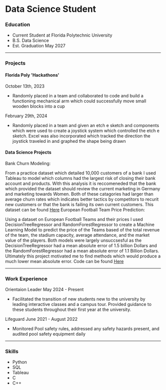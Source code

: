 # Data Science Student

### Education
- Current Student at Florida Polytechnic University
- B.S. Data Science
- Est. Graduation May 2027

______________________________________________________________________________________________________________________

### Projects
#### Florida Poly 'Hackathons'
October 13th, 2023

- Randomly placed in a team and collaborated to code and build a functioning mechanical arm which could successfully
move small wooden blocks into a cup


February 29th, 2024

- Randomly placed in a team and given an etch e sketch and components which were used to create a joystick system 
which controlled the etch e sketch. Excel was also incorporated which tracked the direction the joystick traveled
in and graphed the shape being drawn

#### Data Science Projects
 Bank Churn Modeling:

  From a practice dataset which detailed 10,000 customers of a bank I used Tableau to model which columns had the largest risk of closing their bank account and products. With this analysis it is reccomeneded that the bank which provided the dataset should review the current marketing in Germany and marketing towards Women. Both of these catagories had larger than average churn rates which indicates better tactics by competitors to recurit new customers or that the bank is failing its own current customers. This dataset can be found [Here](https://www.superdatascience.com/pages/training)
 European Football Team Price Prediction:
 
   Using a dataset on European Football Teams and their prices I used DecisionTreeRegressor and RandomForestRegressor to create a Machine Learning Model to predict the price of the Teams based of the total revenue of the team, the stadium capacity, average attendance, and the market value of the players. Both models were largely unsuccsesful as the DecisionTreeRegressor had a mean absolute error of 1.5 billion Dollars and the RandomForestRegressor had a mean absolute error of 1.1 Billion Dollars. Ultimately this project motivated me to find methods which would produce a much lower mean absolute error. Code can be found [Here](https://www.kaggle.com/code/samgerken/random-forest-regressor-model)
______________________________________________________________________________________________________________________

### Work Experience
 Orientaion Leader May 2024 - Present
 
 
-  Facilitated the transition of new students new to the university by leading interactive classes and a campus tour. Provided guidance to these students throughout their first year at the university.

  Lifeguard June 2021 - August 2022

  
  - Monitored Pool safety rules, addressed any safety hazards present, and audited pool safety equipment daily

______________________________________________________________________________________________________________________
  
### Skills
- Python
- SQL
- Tableau
- C
- C++

